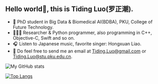 ## Hello world👋, this is Tiding Luo(罗正潮).

- 📖 PhD student in Big Data & Biomedical AI(BDBA), PKU, College of Future Technology.
- 🧑🏻‍💻 Researcher & Python programmer, also programming in C++, Objective-C, Swift and so on.
- 🎧 Listen to Japanese music, favorite singer: Hongxuan Liao.
- :email: Do feel free to send me an email at Tiding.Luo@gmail.com or Tiding.Luo@stu.pku.edu.cn.


![My GitHub stats](https://github-readme-stats.vercel.app/api?username=Lzcstan&show_icons=true&include_all_commits=true)

[![Top Langs](https://github-readme-stats.vercel.app/api/top-langs/?username=Lzcstan&layout=compact)](https://github.com/Lzcstan/github-readme-stats)
